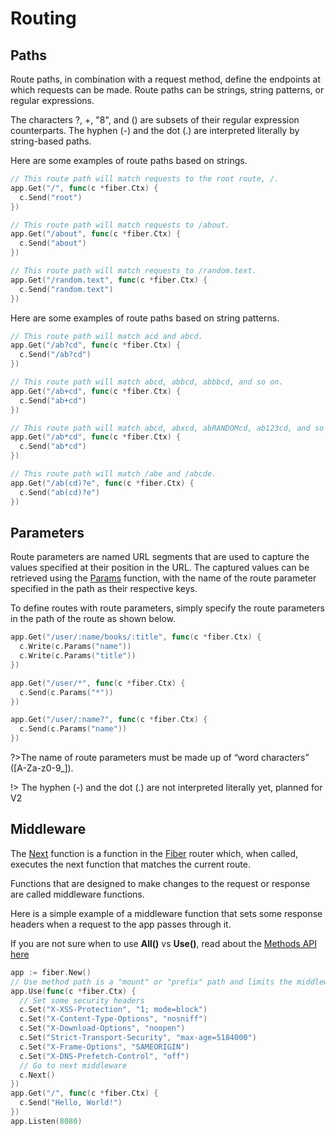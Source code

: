 # Routing

## Paths

Route paths, in combination with a request method, define the endpoints at which requests can be made. Route paths can be strings, string patterns, or regular expressions.

The characters ?, +, "8", and \(\) are subsets of their regular expression counterparts. The hyphen \(-\) and the dot \(.\) are interpreted literally by string-based paths.

Here are some examples of route paths based on strings.

```go
// This route path will match requests to the root route, /.
app.Get("/", func(c *fiber.Ctx) {
  c.Send("root")
})

// This route path will match requests to /about.
app.Get("/about", func(c *fiber.Ctx) {
  c.Send("about")
})

// This route path will match requests to /random.text.
app.Get("/random.text", func(c *fiber.Ctx) {
  c.Send("random.text")
})
```

Here are some examples of route paths based on string patterns.

```go
// This route path will match acd and abcd.
app.Get("/ab?cd", func(c *fiber.Ctx) {
  c.Send("/ab?cd")
})

// This route path will match abcd, abbcd, abbbcd, and so on.
app.Get("/ab+cd", func(c *fiber.Ctx) {
  c.Send("ab+cd")
})

// This route path will match abcd, abxcd, abRANDOMcd, ab123cd, and so on.
app.Get("/ab*cd", func(c *fiber.Ctx) {
  c.Send("ab*cd")
})

// This route path will match /abe and /abcde.
app.Get("/ab(cd)?e", func(c *fiber.Ctx) {
  c.Send("ab(cd)?e")
})
```

## Parameters

Route parameters are named URL segments that are used to capture the values specified at their position in the URL. The captured values can be retrieved using the [Params](https://github.com/gofiber/docs/tree/34729974f7d6c1d8363076e7e88cd71edc34a2ac/context/README.md#params) function, with the name of the route parameter specified in the path as their respective keys.

To define routes with route parameters, simply specify the route parameters in the path of the route as shown below.

```go
app.Get("/user/:name/books/:title", func(c *fiber.Ctx) {
  c.Write(c.Params("name"))
  c.Write(c.Params("title"))
})

app.Get("/user/*", func(c *fiber.Ctx) {
  c.Send(c.Params("*"))
})

app.Get("/user/:name?", func(c *fiber.Ctx) {
  c.Send(c.Params("name"))
})
```

?&gt;The name of route parameters must be made up of “word characters” \(\[A-Za-z0-9\_\]\).

!&gt; The hyphen \(-\) and the dot \(.\) are not interpreted literally yet, planned for V2

## Middleware

The [Next](https://github.com/gofiber/docs/tree/34729974f7d6c1d8363076e7e88cd71edc34a2ac/context/README.md#next) function is a function in the [Fiber](https://github.com/gofiber/fiber) router which, when called, executes the next function that matches the current route.

Functions that are designed to make changes to the request or response are called middleware functions.

Here is a simple example of a middleware function that sets some response headers when a request to the app passes through it.

If you are not sure when to use **All\(\)** vs **Use\(\)**, read about the [Methods API here](https://github.com/gofiber/docs/tree/34729974f7d6c1d8363076e7e88cd71edc34a2ac/application?id=methods/README.md)

```go
app := fiber.New()
// Use method path is a "mount" or "prefix" path and limits the middleware to only apply to any paths requested that begin with it. This means you cannot use :params on the Use method
app.Use(func(c *fiber.Ctx) {
  // Set some security headers
  c.Set("X-XSS-Protection", "1; mode=block")
  c.Set("X-Content-Type-Options", "nosniff")
  c.Set("X-Download-Options", "noopen")
  c.Set("Strict-Transport-Security", "max-age=5184000")
  c.Set("X-Frame-Options", "SAMEORIGIN")
  c.Set("X-DNS-Prefetch-Control", "off")
  // Go to next middleware
  c.Next()
})
app.Get("/", func(c *fiber.Ctx) {
  c.Send("Hello, World!")
})
app.Listen(8080)
```

